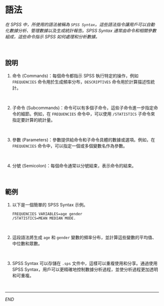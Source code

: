 # 語法

_在 SPSS 中，所使用的語法被稱為 `SPSS Syntax`。這些語法指令讓用戶可以自動化數據分析、管理數據以及生成統計報告。SPSS Syntax 通常由命令和相關參數組成，這些命令指示 SPSS 如何處理和分析數據。_

<br>

## 說明

1. 命令 (Commands)：每個命令都指示 SPSS 執行特定的操作，例如 `FREQUENCIES` 命令用於生成頻率分布，`DESCRIPTIVES` 命令用於計算描述性統計。

<br>

2. 子命令 (Subcommands)：命令可以有多個子命令，這些子命令進一步指定命令的細節。例如，在 `FREQUENCIES` 命令中，可以使用 `/STATISTICS` 子命令來指定要計算的統計量。

<br>

3. 參數 (Parameters)：參數提供給命令和子命令具體的數據或選項。例如，在 `FREQUENCIES` 命令中，可以指定一個或多個變數名作為參數。

<br>

4. 分號 (Semicolon)：每個命令通常以分號結束，表示命令的結束。

<br>

## 範例

1. 以下是一個簡單的 SPSS Syntax 示例。

    ```spss
    FREQUENCIES VARIABLES=age gender
    /STATISTICS=MEAN MEDIAN MODE.
    ```

<br>

2. 這段語法將生成 `age` 和 `gender` 變數的頻率分布，並計算這些變數的平均值、中位數和眾數。

<br>

3. SPSS Syntax 可以存儲在 `.sps` 文件中，這樣可以重複使用和分享。通過使用 SPSS Syntax，用戶可以更精確地控制數據分析過程，並使分析過程更加透明和可重複。

<br>

___

_END_